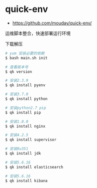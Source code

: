 # quick-env

- https://github.com/mouday/quick-env/

运维脚本整合，快速部署运行环境

下载解压

```bash
# yum 安装必要的依赖
$ bash main.sh init

# 查看版本号
$ qk version

# 安装2.3.9
$ qk install pyenv

# 安装3.7.0
$ qk install python

# 安装python2.7 pip
$ qk install pip

# 安装1.8.0
$ qk install nginx

# 安装4.2.5
$ qk install supervisor

# 安装8u351
$ qk install jdk

# 安装5.6.16
$ qk install elasticsearch

# 安装5.6.16
$ qk install kibana
```
